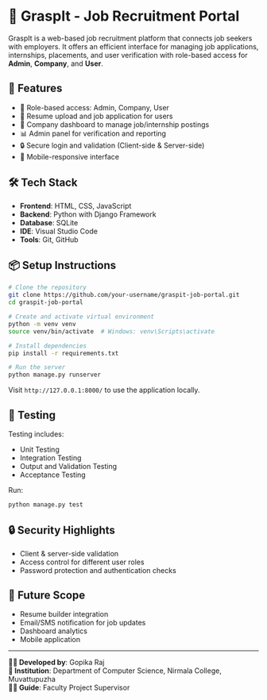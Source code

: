 # 💼 GraspIt - Job Recruitment Portal

GraspIt is a web-based job recruitment platform that connects job seekers with employers. It offers an efficient interface for managing job applications, internships, placements, and user verification with role-based access for **Admin**, **Company**, and **User**.

## 🚀 Features

- 👥 Role-based access: Admin, Company, User
- 📝 Resume upload and job application for users
- 🏢 Company dashboard to manage job/internship postings
- 📊 Admin panel for verification and reporting
- 🔒 Secure login and validation (Client-side & Server-side)
- 📱 Mobile-responsive interface

## 🛠️ Tech Stack

- **Frontend**: HTML, CSS, JavaScript
- **Backend**: Python with Django Framework
- **Database**: SQLite
- **IDE**: Visual Studio Code
- **Tools**: Git, GitHub

## 📦 Setup Instructions

```bash
# Clone the repository
git clone https://github.com/your-username/graspit-job-portal.git
cd graspit-job-portal

# Create and activate virtual environment
python -m venv venv
source venv/bin/activate  # Windows: venv\Scripts\activate

# Install dependencies
pip install -r requirements.txt

# Run the server
python manage.py runserver
```

Visit `http://127.0.0.1:8000/` to use the application locally.

## 🧪 Testing

Testing includes:
- Unit Testing
- Integration Testing
- Output and Validation Testing
- Acceptance Testing

Run:
```bash
python manage.py test
```

## 🔒 Security Highlights

- Client & server-side validation
- Access control for different user roles
- Password protection and authentication checks

## 🔮 Future Scope

- Resume builder integration
- Email/SMS notification for job updates
- Dashboard analytics
- Mobile application

---

**🧑‍💻 Developed by**: Gopika Raj  
**🏫 Institution**: Department of Computer Science, Nirmala College, Muvattupuzha  
**👩‍🏫 Guide**: Faculty Project Supervisor

